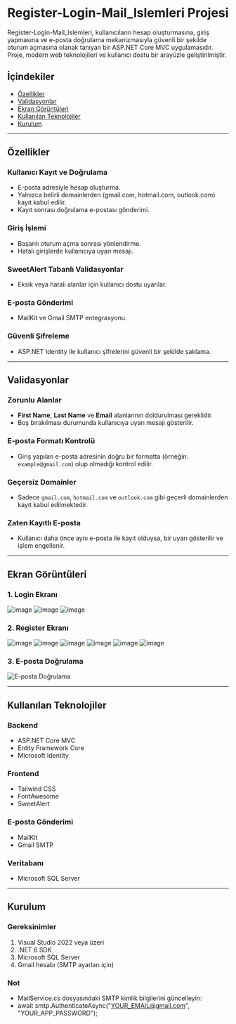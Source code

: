 # Register-Login-Mail_Islemleri Projesi

Register-Login-Mail_Islemleri, kullanıcıların hesap oluşturmasına, giriş yapmasına ve e-posta doğrulama mekanizmasıyla güvenli bir şekilde oturum açmasına olanak tanıyan bir ASP.NET Core MVC uygulamasıdır. Proje, modern web teknolojileri ve kullanıcı dostu bir arayüzle geliştirilmiştir.

## İçindekiler
- [Özellikler](#özellikler)
- [Validasyonlar](#validasyonlar)
- [Ekran Görüntüleri](#ekran-görüntüleri)
- [Kullanılan Teknolojiler](#kullanılan-teknolojiler)
- [Kurulum](#kurulum)
---

## Özellikler

### Kullanıcı Kayıt ve Doğrulama
- E-posta adresiyle hesap oluşturma.
- Yalnızca belirli domainlerden (gmail.com, hotmail.com, outlook.com) kayıt kabul edilir.
- Kayıt sonrası doğrulama e-postası gönderimi.

### Giriş İşlemi
- Başarılı oturum açma sonrası yönlendirme.
- Hatalı girişlerde kullanıcıya uyarı mesajı.

### SweetAlert Tabanlı Validasyonlar
- Eksik veya hatalı alanlar için kullanıcı dostu uyarılar.

### E-posta Gönderimi
- MailKit ve Gmail SMTP entegrasyonu.

### Güvenli Şifreleme
- ASP.NET Identity ile kullanıcı şifrelerini güvenli bir şekilde saklama.

---

## Validasyonlar

### Zorunlu Alanlar
- **First Name**, **Last Name** ve **Email** alanlarının doldurulması gereklidir.
- Boş bırakılması durumunda kullanıcıya uyarı mesajı gösterilir.

### E-posta Formatı Kontrolü
- Giriş yapılan e-posta adresinin doğru bir formatta (örneğin: `example@gmail.com`) olup olmadığı kontrol edilir.

### Geçersiz Domainler
- Sadece `gmail.com`, `hotmail.com` ve `outlook.com` gibi geçerli domainlerden kayıt kabul edilmektedir.

### Zaten Kayıtlı E-posta
- Kullanıcı daha önce aynı e-posta ile kayıt olduysa, bir uyarı gösterilir ve işlem engellenir.

---

## Ekran Görüntüleri

### 1. Login Ekranı
![image](https://github.com/user-attachments/assets/15be292f-7c66-4a59-82fc-970ec927f5b8)
![image](https://github.com/user-attachments/assets/6ed92a62-57f8-45d2-9821-ab707db1c9d2)
![image](https://github.com/user-attachments/assets/9eef7b7a-80e3-4f35-b195-d5762c680003)

### 2. Register Ekranı
![image](https://github.com/user-attachments/assets/57d2edbf-2c5b-44a7-86cc-ad881144d3ac)
![image](https://github.com/user-attachments/assets/a4b9991c-b8ea-4be4-9140-c95d9d8951bb)
![image](https://github.com/user-attachments/assets/6496ee35-b67b-4a50-9878-24efaabe4084)
![image](https://github.com/user-attachments/assets/a01b76cf-a255-4422-849e-2d3971d13fa2)
![image](https://github.com/user-attachments/assets/3474b7f8-62de-48eb-8c21-e50cc4628873)
![image](https://github.com/user-attachments/assets/da7a428c-01d3-4dec-80d9-2c84479c2207)


### 3. E-posta Doğrulama
![E-posta Doğrulama](https://github.com/user-attachments/assets/543586ce-f640-48eb-9f6d-5e4bd97c828a)

---

## Kullanılan Teknolojiler

### Backend
- ASP.NET Core MVC
- Entity Framework Core
- Microsoft Identity

### Frontend
- Tailwind CSS
- FontAwesome
- SweetAlert

### E-posta Gönderimi
- MailKit
- Gmail SMTP

### Veritabanı
- Microsoft SQL Server

---

## Kurulum

### Gereksinimler
1. Visual Studio 2022 veya üzeri
2. .NET 6 SDK
3. Microsoft SQL Server
4. Gmail hesabı (SMTP ayarları için)

### Not
- MailService.cs dosyasındaki SMTP kimlik bilgilerini güncelleyin:
- await smtp.AuthenticateAsync("YOUR_EMAIL@gmail.com", "YOUR_APP_PASSWORD");
